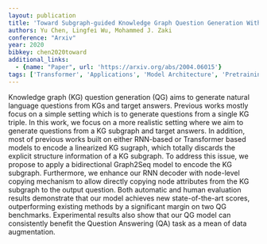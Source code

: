 ```yaml
---
layout: publication
title: 'Toward Subgraph-guided Knowledge Graph Question Generation With Graph Neural Networks'
authors: Yu Chen, Lingfei Wu, Mohammed J. Zaki
conference: "Arxiv"
year: 2020
bibkey: chen2020toward
additional_links:
  - {name: "Paper", url: 'https://arxiv.org/abs/2004.06015'}
tags: ['Transformer', 'Applications', 'Model Architecture', 'Pretraining Methods']
---
```

Knowledge graph (KG) question generation (QG) aims to generate natural
language questions from KGs and target answers. Previous works mostly focus on
a simple setting which is to generate questions from a single KG triple. In
this work, we focus on a more realistic setting where we aim to generate
questions from a KG subgraph and target answers. In addition, most of previous
works built on either RNN-based or Transformer based models to encode a
linearized KG sugraph, which totally discards the explicit structure
information of a KG subgraph. To address this issue, we propose to apply a
bidirectional Graph2Seq model to encode the KG subgraph. Furthermore, we
enhance our RNN decoder with node-level copying mechanism to allow directly
copying node attributes from the KG subgraph to the output question. Both
automatic and human evaluation results demonstrate that our model achieves new
state-of-the-art scores, outperforming existing methods by a significant margin
on two QG benchmarks. Experimental results also show that our QG model can
consistently benefit the Question Answering (QA) task as a mean of data
augmentation.

